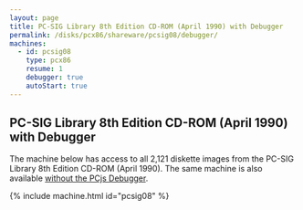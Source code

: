 ```yaml
---
layout: page
title: PC-SIG Library 8th Edition CD-ROM (April 1990) with Debugger
permalink: /disks/pcx86/shareware/pcsig08/debugger/
machines:
  - id: pcsig08
    type: pcx86
    resume: 1
    debugger: true
    autoStart: true
---
```


PC-SIG Library 8th Edition CD-ROM (April 1990) with Debugger
------------------------------------------------------------

The machine below has access to all 2,121 diskette images from the PC-SIG Library 8th Edition CD-ROM (April 1990).
The same machine is also available [without the PCjs Debugger](../).

{% include machine.html id="pcsig08" %}
